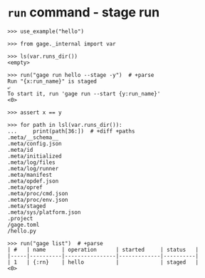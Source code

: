 # `run` command - stage run

    >>> use_example("hello")

    >>> from gage._internal import var

    >>> ls(var.runs_dir())
    <empty>

    >>> run("gage run hello --stage -y")  # +parse
    Run "{x:run_name}" is staged
    ⤶
    To start it, run 'gage run --start {y:run_name}'
    <0>

    >>> assert x == y

    >>> for path in lsl(var.runs_dir()):
    ...     print(path[36:])  # +diff +paths
    .meta/__schema__
    .meta/config.json
    .meta/id
    .meta/initialized
    .meta/log/files
    .meta/log/runner
    .meta/manifest
    .meta/opdef.json
    .meta/opref
    .meta/proc/cmd.json
    .meta/proc/env.json
    .meta/staged
    .meta/sys/platform.json
    .project
    /gage.toml
    /hello.py

    >>> run("gage list")  # +parse
    | #   | name     | operation      | started     | status   |
    |-----|----------|----------------|-------------|----------|
    | 1   | {:rn}    | hello          |             | staged   |
    <0>
